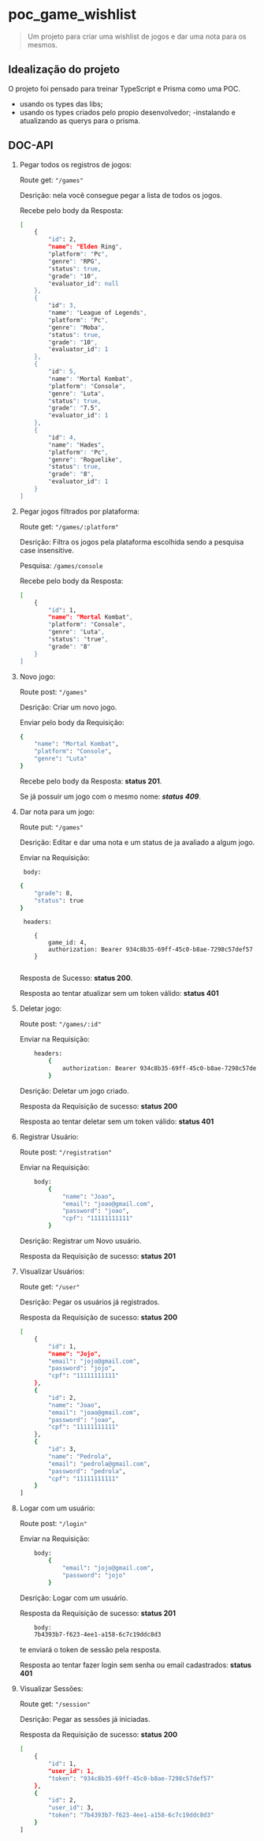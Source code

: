 # poc_game_wishlist

> Um projeto para criar  uma wishlist de jogos e dar uma nota para os mesmos.

## Idealização do projeto

O projeto foi pensado para treinar TypeScript  e Prisma como uma POC.

- usando os types das libs;
- usando os types criados pelo propio desenvolvedor;
-instalando e atualizando as querys para o prisma.

## DOC-API

1. Pegar todos os registros de jogos:
    
    Route get: ```"/games"``` 

    Desrição: nela você consegue pegar a lista de todos os jogos. 
    
    Recebe pelo body da Resposta:
    ```bash
    [
        {
            "id": 2,
            "name": "Elden Ring",
            "platform": "Pc",
            "genre": "RPG",
            "status": true,
            "grade": "10",
            "evaluator_id": null
        },
        {
            "id": 3,
            "name": "League of Legends",
            "platform": "Pc",
            "genre": "Moba",
            "status": true,
            "grade": "10",
            "evaluator_id": 1
        },
        {
            "id": 5,
            "name": "Mortal Kombat",
            "platform": "Console",
            "genre": "Luta",
            "status": true,
            "grade": "7.5",
            "evaluator_id": 1
        },
        {
            "id": 4,
            "name": "Hades",
            "platform": "Pc",
            "genre": "Roguelike",
            "status": true,
            "grade": "8",
            "evaluator_id": 1
        }
    ]
    ```

2. Pegar jogos  filtrados por plataforma: 

    Route get: ```"/games/:platform"``` 
    
    Desrição: Filtra os jogos pela plataforma escolhida sendo a pesquisa case insensitive.

    Pesquisa: ```/games/console```

    Recebe pelo body da Resposta:
    ```bash
    [
        {
            "id": 1,
            "name": "Mortal Kombat",
            "platform": "Console",
            "genre": "Luta",
            "status": "true",
            "grade": "8"
        }
    ]
    ```

3. Novo jogo:

    Route post: ```"/games"```
    
    Desrição: Criar um novo jogo.

    Enviar pelo body da Requisição: 
    ```bash
    {
        "name": "Mortal Kombat",
        "platform": "Console",
        "genre": "Luta"
    }
    ```
    Recebe pelo body da Resposta: **status 201**.

    Se já possuir um jogo com o mesmo nome: ***status 409***.


4. Dar nota para um jogo:

    Route put: ```"/games"```
    
    Desrição: Editar e dar uma nota e um status de ja avaliado a algum jogo.

    Enviar na Requisição: 

        body:
    ```bash
    {
        "grade": 8,
        "status": true
    }
    ```
        headers:
    ```
        {
            game_id: 4,
            authorization: Bearer 934c8b35-69ff-45c0-b8ae-7298c57def57
        }
        
    ```
    Resposta de Sucesso: **status 200**. 

    Resposta ao tentar atualizar sem um token válido:
    **status 401**

5. Deletar jogo:

    Route post: ```"/games/:id"```

    Enviar na Requisição: 
    ```bash
        headers:
            {
                authorization: Bearer 934c8b35-69ff-45c0-b8ae-7298c57def57
            }
    ```
    
    Desrição: Deletar um jogo criado.

    Resposta da Requisição de sucesso: **status 200**

    Resposta ao tentar deletar sem um token válido:
    **status 401**

6. Registrar Usuário:

    Route post: ```"/registration"```

    Enviar na Requisição: 
    ```bash
        body:
            {
                "name": "Joao",
                "email": "joao@gmail.com",
                "password": "joao",
                "cpf": "11111111111"
            }
    ```
    
    Desrição: Registrar um Novo usuário.

    Resposta da Requisição de sucesso: **status 201**

7. Visualizar Usuários:

    Route get: ```"/user"```
  
    Desrição: Pegar os usuários já registrados.

    Resposta da Requisição de sucesso: **status 200**

    ```bash
    [
        {
            "id": 1,
            "name": "Jojo",
            "email": "jojo@gmail.com",
            "password": "jojo",
            "cpf": "11111111111"
        },
        {
            "id": 2,
            "name": "Joao",
            "email": "joao@gmail.com",
            "password": "joao",
            "cpf": "11111111111"
        },
        {
            "id": 3,
            "name": "Pedrola",
            "email": "pedrola@gmail.com",
            "password": "pedrola",
            "cpf": "11111111111"
        }
    ]
    ```

8. Logar com um usuário:

    Route post: ```"/login"```

    Enviar na Requisição: 
    ```bash
        body:
            {
                "email": "jojo@gmail.com",
                "password": "jojo"
            }
    ```
    
    Desrição: Logar com um usuário.

    Resposta da Requisição de sucesso: **status 201**
    ```bash
        body:
        7b4393b7-f623-4ee1-a158-6c7c19ddc8d3
    ```    
    te enviará o token de sessão pela resposta.
    
    Resposta ao tentar fazer login sem senha ou email cadastrados:
    **status 401**

9. Visualizar Sessões:

    Route get: ```"/session"```
  
    Desrição: Pegar as sessões já iniciadas.

    Resposta da Requisição de sucesso: **status 200**

    ```bash
    [
        {
            "id": 1,
            "user_id": 1,
            "token": "934c8b35-69ff-45c0-b8ae-7298c57def57"
        },
        { 
            "id": 2,
            "user_id": 3,
            "token": "7b4393b7-f623-4ee1-a158-6c7c19ddc8d3"
        }
    ]
    ```